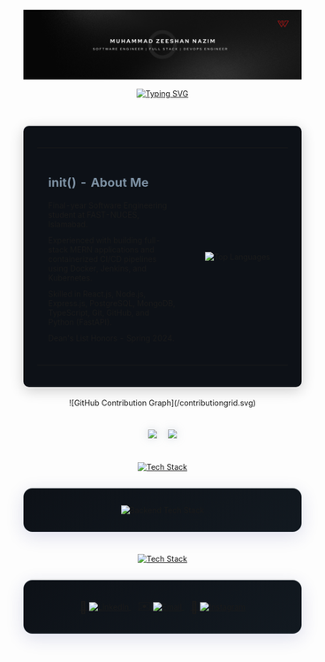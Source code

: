 ![MasterHead](https://github.com/Muhammad-Zeeshan10/Muhammad-Zeeshan10/blob/main/Zeeshan.png)

<!-- PROFESSIONAL GREETING -->
<div align="center" style="margin-bottom: 30px;">
  <a href="https://git.io/typing-svg">
    <img src="https://readme-typing-svg.demolab.com?font=Fira+Code&weight=600&size=24&duration=4000&pause=1000&color=7B8FA1&center=true&vCenter=true&random=false&width=500&lines=Software+Engineer;Full+Stack+Developer;DevOps+Engineer;" alt="Typing SVG" />
  </a>
</div>

<!-- ABOUT ME -->
<div align="center">
  <div style="display: inline-block; padding: 25px; background-color: #0D1117; border-radius: 10px; margin: 20px 0; box-shadow: 0 6px 24px rgba(0,0,0,0.2);">
    <table border="0" cellspacing="0" cellpadding="10">
      <tr>
        <td width="60%" align="left" valign="top" style="padding: 20px;">
          <h2>
            <span style="color: #7B8FA1; font-weight: bold; font-size: 22px;">init() - About Me</span>
          </h2>
          <ul style="list-style-type: none; padding: 0; margin: 20px 0;">
            <li style="margin: 12px 0;">
              Final-year Software Engineering student at FAST-NUCES, Islamabad.
            </li>
            <li style="margin: 12px 0;">
              Experienced with building full-stack MERN applications and containerized CI/CD pipelines using Docker, Jenkins, and Kubernetes.
            </li>
            <li style="margin: 12px 0;">
              Skilled in React.js, Node.js, Express.js, PostgreSQL, MongoDB, TypeScript, Git, GitHub, and Python (FastAPI).
            </li>
            <li style="margin: 12px 0;">
              Dean's List Honors - Spring 2024.
            </li>
          </ul>
        </td>
        <td width="40%" align="center" style="padding: 20px;">
          <img src="https://github-readme-stats.vercel.app/api/top-langs/?username=Muhammad-Zeeshan10&layout=compact&theme=dark&bg_color=0D1117&title_color=7B8FA1&icon_color=7B8FA1&text_color=7B8FA1&border_color=7B8FA1&hide_border=true&card_width=280" alt="Top Languages" />
        </td>
      </tr>
    </table>
  </div>
</div>

<!-- Contribution Graph -->
<div align="center">
![GitHub Contribution Graph](/contributiongrid.svg)

<!-- GITHUB STATS -->
<div align="center" style="margin: 40px 0;">
  <div align="center" style="display: flex; flex-wrap: wrap; justify-content: center; gap: 20px; margin: 30px 0;">
    <a href="https://github.com/Muhammad-Zeeshan10">
      <img width="49%" style="filter: drop-shadow(0 0 8px #7B8FA150);" src="https://github-readme-stats.vercel.app/api?username=Muhammad-Zeeshan10&show_icons=true&theme=dark&bg_color=0D1117&title_color=7B8FA1&icon_color=7B8FA1&text_color=7B8FA1&hide_border=true&card_width=495" />
    </a>
    <a href="https://github.com/Muhammad-Zeeshan10">
      <img width="49%" style="filter: drop-shadow(0 0 8px #7B8FA150);" src="https://github-readme-streak-stats.herokuapp.com/?user=Muhammad-Zeeshan10&theme=dark&background=0D1117&ring=7B8FA1&fire=7B8FA1&currStreakLabel=7B8FA1&sideLabels=7B8FA1&dates=7B8FA1&hide_border=true&card_width=495" />
    </a>
  </div>
</div>


<!-- TECH STACK -->
<div align="center" style="margin: 40px 0;">
  <a href="https://git.io/typing-svg">
    <img src="https://readme-typing-svg.demolab.com?font=Poppins&weight=600&size=26&duration=3000&pause=1000&color=7B8FA1&center=true&vCenter=true&random=false&width=380&height=45&lines=Tech+Stack" alt="Tech Stack" />
  </a>

  <div align="center" style="margin: 30px auto; max-width: 800px; background: linear-gradient(145deg, #0D1117, #121920); padding: 30px; border-radius: 16px; box-shadow: 0 8px 32px rgba(31, 38, 135, 0.15); backdrop-filter: blur(4px); border: 1px solid rgba(123, 143, 161, 0.18);">
    <img src="https://skillicons.dev/icons?i=reactjs,nodejs,express,python,mongodb,postman,linux" width="auto" height="50" alt="Backend Tech Stack" />
  </div>
</div>

<!-- CONNECT WITH ME -->
<div align="center" style="margin: 40px 0;">
  <a href="https://git.io/typing-svg">
    <img src="https://readme-typing-svg.demolab.com?font=Poppins&weight=600&size=26&duration=3000&pause=1000&color=7B8FA1&center=true&vCenter=true&random=false&width=380&height=45&lines=Reach+Out" alt="Tech Stack" />
  </a>

  <div align="center" style="margin: 30px auto; max-width: 800px; background: linear-gradient(145deg, #0D1117, #121920); padding: 30px; border-radius: 16px; box-shadow: 0 8px 32px rgba(31, 38, 135, 0.15); backdrop-filter: blur(4px); border: 1px solid rgba(123, 143, 161, 0.18);">
    <a href="https://www.linkedin.com/in/muhammad-zeeshan10/" target="_blank" rel="noopener noreferrer" title="LinkedIn">
      <span style="font-size: 1.5em; vertical-align: middle;">🔗</span>
      <img src="https://img.shields.io/badge/LinkedIn-0077B5?style=for-the-badge&logo=linkedin&logoColor=white" alt="LinkedIn" style="vertical-align: middle;"/>
    </a>
    <a href="mailto:muhammadzeeshannazim115@gmail.com" target="_blank" rel="noopener noreferrer" title="Email" style="margin-left: 12px;">
      <span style="font-size: 1.5em; vertical-align: middle;">✉️</span>
      <img src="https://img.shields.io/badge/Email-D14836?style=for-the-badge&logo=gmail&logoColor=white" alt="Email" style="vertical-align: middle;"/>
    </a>
    <a href="https://instagram.com/zee_shan0101" target="_blank" rel="noopener noreferrer" title="Instagram" style="margin-left: 12px;">
      <span style="font-size: 1.5em; vertical-align: middle;">📸</span>
      <img src="https://img.shields.io/badge/Instagram-E4405F?style=for-the-badge&logo=instagram&logoColor=white" alt="Instagram" style="vertical-align: middle;"/>
    </a>

  </div>
</div>

